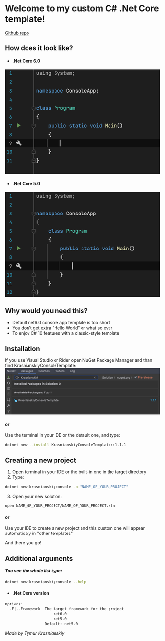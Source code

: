 # Welcome to my custom C# .Net Core template!

[Github repo](https://github.com/T1M0UT/TemplateProjects)

## How does it look like?
- #### .Net Core 6.0
![.Net 6.0 View](https://github.com/T1M0UT/TemplateProjects/blob/main/Images/ApplicationViewNet6.png)
- #### .Net Core 5.0
![.Net 5.0 View](https://github.com/T1M0UT/TemplateProjects/blob/main/Images/ApplicationViewNet5.png)
## Why would you need this?

- Default net6.0 console app template is too short
- You don't get extra "Hello World" or what so ever
- To enjoy C# 10 features with a classic-style template


## Installation

If you use Visual Studio or Rider
open NuGet Package Manager
and than find KrasnianskiyConsoleTemplate:
![.Net 5.0 View](https://github.com/T1M0UT/TemplateProjects/blob/main/Images/NuGet.png)

#### or

Use the terminal in your IDE or the default one, and type:

```sh
dotnet new --install KrasnianskiyConsoleTemplate::1.1.1
```

## Creating a new project

1. Open terminal in your IDE or the built-in one in the target directory
2. Type:
```sh
dotnet new krasnianskiyconsole -o "NAME_OF_YOUR_PROJECT"
```
3. Open your new solution:
```sh
open NAME_OF_YOUR_PROJECT/NAME_OF_YOUR_PROJECT.sln
```
#### or
Use your IDE to create a new project and this custom one will appear automaticaly in "other templates"

And there you go!

## Additional arguments
#### *Too see the whole list type:*

```sh
dotnet new krasnianskiyconsole --help
```
- #### .Net Core version
```
Options:                                              
  -F|--Framework  The target framework for the project
                      net6.0                          
                      net5.0                          
                  Default: net5.0         
```

_Made by Tymur Krasnianskiy_
